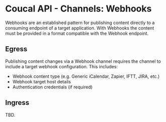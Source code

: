 # Coucal API - Channels: Webhooks

Webhooks are an established pattern for publishing content directly to a consuming endpoint of a target application.
With Webhooks the content must be provided in a format compatible with the Webhook endpoint.

## Egress

Publishing content changes via a Webhook channel requires the channel to include a target webhook configuration. This 
includes:

- Webhook content type (e.g. Generic iCalendar, Zapier, IFTT, JIRA, etc.)
- Webhook target host details
- Authentication credentials (if required)

## Ingress

TBD.
